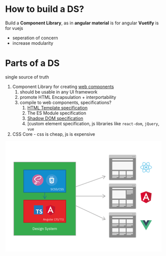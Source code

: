 # How to build a DS?

Build a **Component Library**, as in
**angular material** is for angular
**Vuetify** is for vuejs

- seperation of concern
- increase modularity

# Parts of a DS

single source of truth

1. Component Library for creating [web components](https://en.wikipedia.org/wiki/Web_Components)
   1. should be usable in any UI framework
   2. promote HTML Encapsulation + interportability
   3. compile to web components, specifications?
      1. [HTML Template specification](https://html.spec.whatwg.org/multipage/scripting.html#the-template-element)
      2. The ES Module specification
      3. [Shadow DOM specification](https://html.spec.whatwg.org/multipage/)
      4. [custom element specification, js libraries like `react-dom`, `jQuery`, `vue`
2. CSS Core - css is cheap, js is expensive

![design system](./art/design-system.png)
